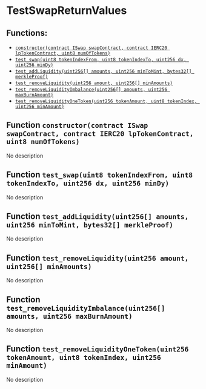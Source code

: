 # TestSwapReturnValues

## Functions:

* [`constructor(contract ISwap swapContract, contract IERC20 lpTokenContract, uint8 numOfTokens)`](testswapreturnvalues.md#TestSwapReturnValues-constructor-contract-ISwap-contract-IERC20-uint8-)
* [`test_swap(uint8 tokenIndexFrom, uint8 tokenIndexTo, uint256 dx, uint256 minDy)`](testswapreturnvalues.md#TestSwapReturnValues-test_swap-uint8-uint8-uint256-uint256-)
* [`test_addLiquidity(uint256[] amounts, uint256 minToMint, bytes32[] merkleProof)`](testswapreturnvalues.md#TestSwapReturnValues-test_addLiquidity-uint256---uint256-bytes32---)
* [`test_removeLiquidity(uint256 amount, uint256[] minAmounts)`](testswapreturnvalues.md#TestSwapReturnValues-test_removeLiquidity-uint256-uint256---)
* [`test_removeLiquidityImbalance(uint256[] amounts, uint256 maxBurnAmount)`](testswapreturnvalues.md#TestSwapReturnValues-test_removeLiquidityImbalance-uint256---uint256-)
* [`test_removeLiquidityOneToken(uint256 tokenAmount, uint8 tokenIndex, uint256 minAmount)`](testswapreturnvalues.md#TestSwapReturnValues-test_removeLiquidityOneToken-uint256-uint8-uint256-)

## Function `constructor(contract ISwap swapContract, contract IERC20 lpTokenContract, uint8 numOfTokens)` <a id="TestSwapReturnValues-constructor-contract-ISwap-contract-IERC20-uint8-"></a>

No description

## Function `test_swap(uint8 tokenIndexFrom, uint8 tokenIndexTo, uint256 dx, uint256 minDy)` <a id="TestSwapReturnValues-test_swap-uint8-uint8-uint256-uint256-"></a>

No description

## Function `test_addLiquidity(uint256[] amounts, uint256 minToMint, bytes32[] merkleProof)` <a id="TestSwapReturnValues-test_addLiquidity-uint256---uint256-bytes32---"></a>

No description

## Function `test_removeLiquidity(uint256 amount, uint256[] minAmounts)` <a id="TestSwapReturnValues-test_removeLiquidity-uint256-uint256---"></a>

No description

## Function `test_removeLiquidityImbalance(uint256[] amounts, uint256 maxBurnAmount)` <a id="TestSwapReturnValues-test_removeLiquidityImbalance-uint256---uint256-"></a>

No description

## Function `test_removeLiquidityOneToken(uint256 tokenAmount, uint8 tokenIndex, uint256 minAmount)` <a id="TestSwapReturnValues-test_removeLiquidityOneToken-uint256-uint8-uint256-"></a>

No description

